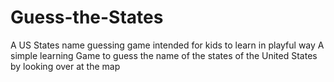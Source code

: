 # Guess-the-States
A US States name guessing game intended for kids to learn in playful way
A simple learning Game to guess the name of the states of the United States by looking over at the map
